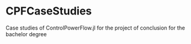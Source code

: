 # CPFCaseStudies
Case studies of ControlPowerFlow.jl for the project of conclusion for the bachelor degree 
